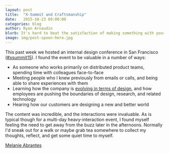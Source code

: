 ```yaml
---
layout: post
title:  "X-Summit and Craftsmanship"
date:   2015-10-23 09:00:00
categories: blog
author: Ryan Arnaudin
blurb: It's hard to beat the satisfaction of making something with your hands.
image: img/post-spoon-hero.jpg
---
```

This past week we hosted an internal design conference in San Francisco ([#xsummit15](https://twitter.com/search?q=%23xsummit15)). I found the event to be valuable in a number of ways:

- As someone who works primarily on distributed product teams, spending time with colleagues face-to-face
- Meeting people who I knew previously from emails or calls, and being able to share experiences with them
- Learning how the company is [evolving in terms of design](https://www.nngroup.com/articles/usability-maturity-stages-5-8/), and how employees are pushing the boundaries of design, research, and related technology
- Hearing how our customers are designing a new and better world

The content was incredible, and the interactions were invaluable. As is typical though for a multi-day heavy-interaction event, I found myself feeling the need to get away from the buzz later in the afternoons. Normally I'd sneak out for a walk or maybe grab tea somewhere to collect my thoughts, reflect, and get some quiet time to myself. 

 [Melanie Abrantes](http://www.melanieabrantes.com/spoon-carving-workshop/)


